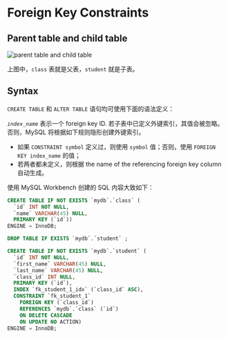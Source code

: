 # Foreign Key Constraints

## Parent table and child table

![parent table and child table](http://share.drodata.com/wp-content/uploads/2016/06/parent-child-table.png)

上图中，`class` 表就是父表，`student` 就是子表。

## Syntax

`CREATE TABLE` 和 `ALTER TABLE` 语句均可使用下面的语法定义：


_`index_name`_ 表示一个 foreign key ID. 若子表中已定义外键索引，其值会被忽略。否则，MySQL 将根据如下规则隐形创建外键索引。

- 如果 `CONSTRAINT symbol` 定义过，则使用 `symbol` 值；否则，使用 `FOREIGN KEY index_name` 的值；
- 若两者都未定义，则根据 the name of the referencing foreign key column 自动生成。

使用 MySQL Workbench 创建的 SQL 内容大致如下：

```sql
CREATE TABLE IF NOT EXISTS `mydb`.`class` (
  `id` INT NOT NULL,
  `name` VARCHAR(45) NULL,
  PRIMARY KEY (`id`))
ENGINE = InnoDB;

DROP TABLE IF EXISTS `mydb`.`student` ;

CREATE TABLE IF NOT EXISTS `mydb`.`student` (
  `id` INT NOT NULL,
  `first_name` VARCHAR(45) NULL,
  `last_name` VARCHAR(45) NULL,
  `class_id` INT NULL,
  PRIMARY KEY (`id`),
  INDEX `fk_student_1_idx` (`class_id` ASC),
  CONSTRAINT `fk_student_1`
    FOREIGN KEY (`class_id`)
    REFERENCES `mydb`.`class` (`id`)
    ON DELETE CASCADE
    ON UPDATE NO ACTION)
ENGINE = InnoDB;
```
